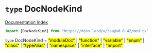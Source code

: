 # `type` DocNodeKind

[Documentation Index](../README.md)

```ts
import {DocNodeKind} from "https://deno.land/x/tsa@v0.0.42/mod.ts"
```

`type` DocNodeKind = <mark>"moduleDoc"</mark> | <mark>"function"</mark> | <mark>"variable"</mark> | <mark>"enum"</mark> | <mark>"class"</mark> | <mark>"typeAlias"</mark> | <mark>"namespace"</mark> | <mark>"interface"</mark> | <mark>"import"</mark>